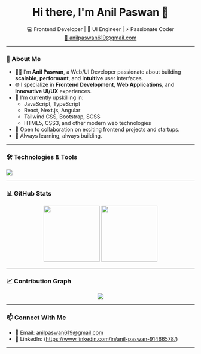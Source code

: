 <h1 align="center">Hi there, I'm Anil Paswan 👋</h1>

<p align="center">
  💻 Frontend Developer | 🎨 UI Engineer | ⚡ Passionate Coder <br />
  <a href="mailto:anilpaswan619@gmail.com">📩 anilpaswan619@gmail.com</a>
</p>

---

### 🚀 About Me

- 👨‍💻 I’m **Anil Paswan**, a Web/UI Developer passionate about building **scalable**, **performant**, and **intuitive** user interfaces.
- 🌐 I specialize in **Frontend Development**, **Web Applications**, and **Innovative UI/UX** experiences.
- 🌱 I'm currently upskilling in:
  - JavaScript, TypeScript
  - React, Next.js, Angular
  - Tailwind CSS, Bootstrap, SCSS
  - HTML5, CSS3, and other modern web technologies
- 🤝 Open to collaboration on exciting frontend projects and startups.
- 🧠 Always learning, always building.

---

### 🛠️ Technologies & Tools

<p align="left">
  <img src="https://skillicons.dev/icons?i=js,ts,react,nextjs,angular,tailwind,bootstrap,scss,html,css,git,vscode" />
</p>

---

### 📊 GitHub Stats

<p align="center">
  <img src="https://github-readme-stats.vercel.app/api?username=anilpaswan619&show_icons=true&theme=tokyonight" height="150" />
  <img src="https://github-readme-stats.vercel.app/api/top-langs/?username=anilpaswan619&layout=compact&theme=tokyonight" height="150" />
</p>

---

### 📈 Contribution Graph

<p align="center">
  <img src="https://github-readme-activity-graph.vercel.app/graph?username=anilpaswan619&theme=tokyo-night&area=true&hide_border=true" />
</p>

---

### 📫 Connect With Me

- 📧 Email: [anilpaswan619@gmail.com](mailto:anilpaswan619@gmail.com)
- 💼 LinkedIn: (https://www.linkedin.com/in/anil-paswan-91466578/)

---

<!---
anilpaswan619/anilpaswan619 is a ✨ special ✨ repository because its `README.md` (this file) appears on your GitHub profile.
--->
